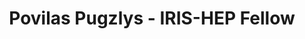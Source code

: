 ---
layout: fellow
pagetype: fellow
shortname: HubertPugzlys
permalink: /fellows/HubertPugzlys.html
fellow-name: Povilas Pugzlys
title: Povilas Pugzlys - IRIS-HEP Fellow
active: True
dates:
  start: 2023-06-05
  end: 2023-08-08
photo: /assets/images/team/fellows-2023/Povilas-Pugzlys.jpg
institution: University of Florida
e-mail: phubert.pugzlys@ufl.edu
focus-area: ia
project_title: Augmenting Line-Segment Tracking with Graph Neural Network
project_goal: >
    The project aim is to integrate and test the GNN model to the LST algorithm to augment its capability to produce high quality track candidates at a shorter time while keeping the same or better tracking performance.
mentors:
  - Philip Chang (University of Florida)
proposal: /assets/pdf/fellows-2023/fellows-2023/IRIS016-proposal-Povilas-Hubert-Pugzlys.pdf
current_status:
github-username: HubertPugzlys
linkedin-profile: https://www.linkedin.com/in/hubert-pugzlys-240150257/
---